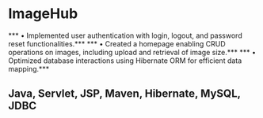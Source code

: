 # ImageHub
*** • Implemented user authentication with login, logout, and password reset functionalities.***
*** • Created a homepage enabling CRUD operations on images, including upload and retrieval of image size.***
*** • Optimized database interactions using Hibernate ORM for efficient data mapping.***
## Java, Servlet, JSP, Maven, Hibernate, MySQL, JDBC
